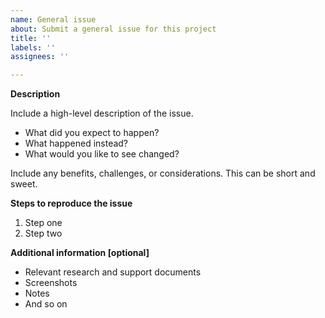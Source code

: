 ```yaml
---
name: General issue
about: Submit a general issue for this project
title: ''
labels: ''
assignees: ''

---
```


**Description**

Include a high-level description of the issue.
- What did you expect to happen?
- What happened instead?
- What would you like to see changed?

Include any benefits, challenges, or considerations. This can be short and sweet.

**Steps to reproduce the issue**

1. Step one
2. Step two

**Additional information [optional]**
- Relevant research and support documents
- Screenshots
- Notes
- And so on
